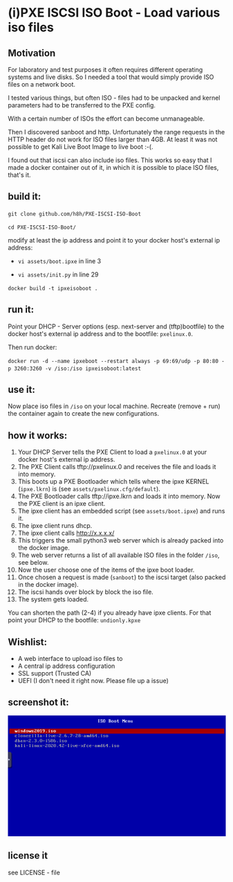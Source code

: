 # (i)PXE ISCSI ISO Boot - Load various iso files

Motivation
----------
For laboratory and test purposes it often requires different operating systems and live disks. So I needed a tool that would simply provide ISO files on a network boot.


I tested various things, but often ISO - files had to be unpacked and kernel parameters had to be transferred to the PXE config.


With a certain number of ISOs the effort can become unmanageable.

Then I discovered sanboot and http. Unfortunately the range requests in the HTTP header do not work for ISO files larger than 4GB. At least it was not possible to get Kali Live Boot Image to live boot :-(.

I found out that iscsi can also include iso files. This works so easy that I made a docker container out of it, in which it is possible to place ISO files, that's it.

build it:
--------
`git clone github.com/h8h/PXE-ISCSI-ISO-Boot`

`cd PXE-ISCSI-ISO-Boot/`

modify at least the ip address and point it to your docker host's external ip address:

* `vi assets/boot.ipxe` in line 3

* `vi assets/init.py` in line 29

`docker build -t ipxeisoboot .`

run it:
-------

Point your DHCP - Server options (esp. next-server and (tftp)bootfile) to the docker host's external ip address and to the bootfile: `pxelinux.0`.

Then run docker:

`docker run -d --name ipxeboot --restart always -p 69:69/udp -p 80:80 -p 3260:3260 -v /iso:/iso ipxeisoboot:latest`

use it:
-------

Now place iso files in `/iso` on your local machine. Recreate (remove + run) the container again to create the new configurations.

how it works:
-------------
1. Your DHCP Server tells the PXE Client to load a `pxelinux.0` at your docker host's external ip address.
2. The PXE Client calls tftp://pxelinux.0 and receives the file and loads it into memory.
3. This boots up a PXE Bootloader which tells where the ipxe KERNEL (`ipxe.lkrn`) is (see `assets/pxelinux.cfg/default`).
4. The PXE Bootloader calls tftp://ipxe.lkrn and loads it into memory. Now the PXE client is an ipxe client.
5. The ipxe client has an embedded script (see `assets/boot.ipxe`) and runs it. 
6. The ipxe client runs dhcp.
7. The ipxe client calls http://x.x.x.x/
8. This triggers the small python3 web server which is already packed into the docker image.
9. The web server returns a list of all available ISO files in the folder `/iso`, see below.
10. Now the user choose one of the items of the ipxe boot loader.
11. Once chosen a request is made (`sanboot`) to the iscsi target (also packed in the docker image).
12. The iscsi hands over block by block the iso file. 
13. The system gets loaded.

You can shorten the path (2-4) if you already have ipxe clients. For that point your DHCP to the bootfile: `undionly.kpxe`

Wishlist:
--------
* A web interface to upload iso files to
* A central ip address configuration
* SSL support (Trusted CA)
* UEFI (I don't need it right now. Please file up a issue)

screenshot it:
----------
![LiveBoot](/example.png?raw=true "Live ISO Boot")

license it
----------
see LICENSE - file
